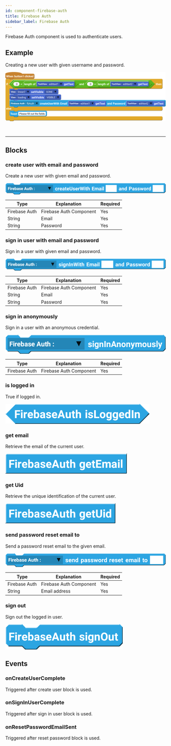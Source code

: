 ```yaml
---
id: component-firebase-auth
title: Firebase Auth
sidebar_label: Firebase Auth
---
```


Firebase Auth component is used to authenticate users.

## Example

Creating a new user with given username and password.

![example](assets/component-firebase-auth/example.png)

<br/>

--------------------

## Blocks

### create user with email and password

Create a new user with given email and password.

![create user](assets/component-firebase-auth/create-user.png)

| Type          | Explanation             | Required |
| ------------- | ----------------------- | -------- |
| Firebase Auth | Firebase Auth Component | Yes      |
| String        | Email                   | Yes      |
| String        | Password                | Yes      |

### sign in user with email and password

Sign in a user with given email and password.

![sign in user](assets/component-firebase-auth/sign-in.png)

| Type          | Explanation             | Required |
| ------------- | ----------------------- | -------- |
| Firebase Auth | Firebase Auth Component | Yes      |
| String        | Email                   | Yes      |
| String        | Password                | Yes      |

### sign in anonymously

Sign in a user with an anonymous credential.

![sign in anonymously](assets/component-firebase-auth/sign-in-anonymously.png)

| Type          | Explanation             | Required |
| ------------- | ----------------------- | -------- |
| Firebase Auth | Firebase Auth Component | Yes      |

### is logged in

True if logged in.

![is logged in](assets/component-firebase-auth/is-logged-in.png)

### get email

Retrieve the email of the current user.

![get email](assets/component-firebase-auth/get-email.png)

### get Uid

Retrieve the unique identification of the current user.

![get uid](assets/component-firebase-auth/get-uid.png)

### send password reset email to

Send a password reset email to the given email.

![create user](assets/component-firebase-auth/send-password-reset.png)

| Type          | Explanation             | Required |
| ------------- | ----------------------- | -------- |
| Firebase Auth | Firebase Auth Component | Yes      |
| String        | Email address           | Yes      |

### sign out

Sign out the logged in user.

![sign out](assets/component-firebase-auth/sign-out.png)

## Events

### onCreateUserComplete

Triggered after create user block is used.

### onSignInUserComplete

Triggered after sign in user block is used.

### onResetPasswordEmailSent

Triggered after reset password block is used.